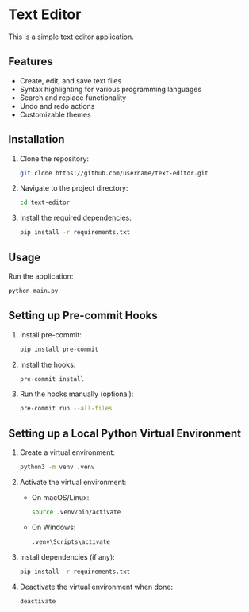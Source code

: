 # Text Editor

This is a simple text editor application.

## Features

- Create, edit, and save text files
- Syntax highlighting for various programming languages
- Search and replace functionality
- Undo and redo actions
- Customizable themes

## Installation

1. Clone the repository:
   ```bash
   git clone https://github.com/username/text-editor.git
   ```

2. Navigate to the project directory:
   ```bash
   cd text-editor
   ```

3. Install the required dependencies:
   ```bash
   pip install -r requirements.txt
   ```

## Usage

Run the application:
```bash
python main.py
```

## Setting up Pre-commit Hooks

1. Install pre-commit:
   ```bash
   pip install pre-commit
   ```

2. Install the hooks:
   ```bash
   pre-commit install
   ```

3. Run the hooks manually (optional):
   ```bash
   pre-commit run --all-files
   ```

## Setting up a Local Python Virtual Environment

1. Create a virtual environment:
   ```bash
   python3 -m venv .venv
   ```

2. Activate the virtual environment:
   - On macOS/Linux:
     ```bash
     source .venv/bin/activate
     ```
   - On Windows:
     ```bash
     .venv\Scripts\activate
     ```

3. Install dependencies (if any):
   ```bash
   pip install -r requirements.txt
   ```

4. Deactivate the virtual environment when done:
   ```bash
   deactivate
   ```